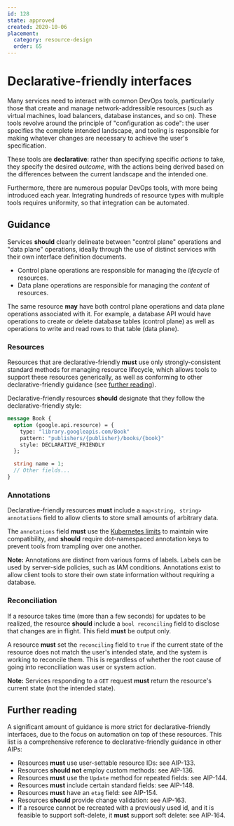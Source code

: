 ```yaml
---
id: 128
state: approved
created: 2020-10-06
placement:
  category: resource-design
  order: 65
---
```


# Declarative-friendly interfaces

Many services need to interact with common DevOps tools, particularly those
that create and manage network-addressible resources (such as virtual machines,
load balancers, database instances, and so on). These tools revolve around the
principle of "configuration as code": the user specifies the complete intended
landscape, and tooling is responsible for making whatever changes are necessary
to achieve the user's specification.

These tools are **declarative**: rather than specifying specific _actions_ to
take, they specify the desired _outcome_, with the actions being derived based
on the differences between the current landscape and the intended one.

Furthermore, there are numerous popular DevOps tools, with more being
introduced each year. Integrating hundreds of resource types with multiple
tools requires uniformity, so that integration can be automated.

## Guidance

Services **should** clearly delineate between "control plane" operations and
"data plane" operations, ideally through the use of distinct services with
their own interface definition documents.

- Control plane operations are responsible for managing the _lifecycle_ of
  resources.
- Data plane operations are responsible for managing the _content_ of
  resources.

The same resource **may** have both control plane operations and data plane
operations associated with it. For example, a database API would have
operations to create or delete database tables (control plane) as well as
operations to write and read rows to that table (data plane).

### Resources

Resources that are declarative-friendly **must** use only strongly-consistent
standard methods for managing resource lifecycle, which allows tools to support
these resources generically, as well as conforming to other
declarative-friendly guidance (see [further reading](#further-reading)).

Declarative-friendly resources **should** designate that they follow the
declarative-friendly style:

```proto
message Book {
  option (google.api.resource) = {
    type: "library.googleapis.com/Book"
    pattern: "publishers/{publisher}/books/{book}"
    style: DECLARATIVE_FRIENDLY
  };

  string name = 1;
  // Other fields...
}
```

### Annotations

Declarative-friendly resources **must** include a
`map<string, string> annotations` field to allow clients to store small amounts
of arbitrary data.

The `annotations` field **must** use the [Kubernetes limits][] to maintain wire
compatibility, and **should** require dot-namespaced annotation keys to prevent
tools from trampling over one another.

**Note:** Annotations are distinct from various forms of labels. Labels can be
used by server-side policies, such as IAM conditions. Annotations exist to
allow client tools to store their own state information without requiring a
database.

<!-- prettier-ignore -->
[kubernetes limits]: https://kubernetes.io/docs/concepts/overview/working-with-objects/annotations/#syntax-and-character-set

### Reconciliation

If a resource takes time (more than a few seconds) for updates to be realized,
the resource **should** include a `bool reconciling` field to disclose that
changes are in flight. This field **must** be output only.

A resource **must** set the `reconciling` field to `true` if the current state
of the resource does not match the user's intended state, and the system is
working to reconcile them. This is regardless of whether the root cause of
going into reconciliation was user or system action.

**Note:** Services responding to a `GET` request **must** return the resource's
current state (not the intended state).

## Further reading

A significant amount of guidance is more strict for declarative-friendly
interfaces, due to the focus on automation on top of these resources. This list
is a comprehensive reference to declarative-friendly guidance in other AIPs:

- Resources **must** use user-settable resource IDs: see AIP-133.
- Resources **should not** employ custom methods: see AIP-136.
- Resources **must** use the `Update` method for repeated fields: see AIP-144.
- Resources **must** include certain standard fields: see AIP-148.
- Resources **must** have an `etag` field: see AIP-154.
- Resources **should** provide change validation: see AIP-163.
- If a resource cannot be recreated with a previously used id, and it is feasible to support soft-delete, it **must** support soft delete: see AIP-164.
